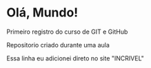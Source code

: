 # Olá, Mundo!
 Primeiro registro do curso de GIT e GitHub

 Repositorio criado durante uma aula 
 
Essa linha eu adicionei direto no site "INCRIVEL"
